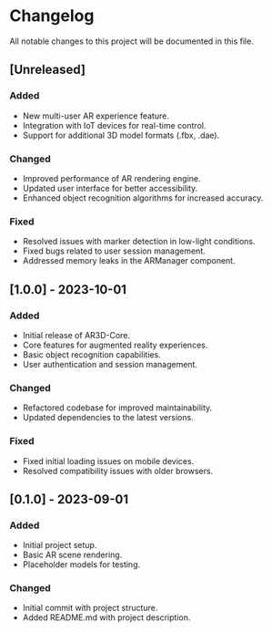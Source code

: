 # Changelog

All notable changes to this project will be documented in this file.

## [Unreleased]

### Added
- New multi-user AR experience feature.
- Integration with IoT devices for real-time control.
- Support for additional 3D model formats (.fbx, .dae).

### Changed
- Improved performance of AR rendering engine.
- Updated user interface for better accessibility.
- Enhanced object recognition algorithms for increased accuracy.

### Fixed
- Resolved issues with marker detection in low-light conditions.
- Fixed bugs related to user session management.
- Addressed memory leaks in the ARManager component.

## [1.0.0] - 2023-10-01

### Added
- Initial release of AR3D-Core.
- Core features for augmented reality experiences.
- Basic object recognition capabilities.
- User authentication and session management.

### Changed
- Refactored codebase for improved maintainability.
- Updated dependencies to the latest versions.

### Fixed
- Fixed initial loading issues on mobile devices.
- Resolved compatibility issues with older browsers.

## [0.1.0] - 2023-09-01

### Added
- Initial project setup.
- Basic AR scene rendering.
- Placeholder models for testing.

### Changed
- Initial commit with project structure.
- Added README.md with project description.
